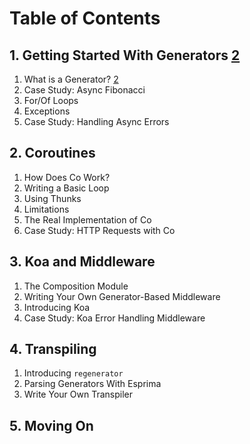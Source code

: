 # Table of Contents

## 1. Getting Started With Generators [2](#2)

1. What is a Generator? [2](#2)
2. Case Study: Async Fibonacci
3. For/Of Loops
4. Exceptions
5. Case Study: Handling Async Errors

## 2. Coroutines

1. How Does Co Work?
2. Writing a Basic Loop
3. Using Thunks
4. Limitations
5. The Real Implementation of Co
6. Case Study: HTTP Requests with Co

## 3. Koa and Middleware

1. The Composition Module
2. Writing Your Own Generator-Based Middleware
3. Introducing Koa
4. Case Study: Koa Error Handling Middleware

## 4. Transpiling

1. Introducing `regenerator`
2. Parsing Generators With Esprima
3. Write Your Own Transpiler

## 5. Moving On
